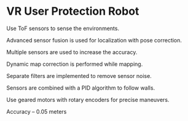 # VR User Protection Robot

Use ToF sensors to sense the environments.

Advanced sensor fusion is used for localization with pose correction. 

Multiple sensors are used to increase the accuracy.

Dynamic map correction is performed while mapping.

Separate filters are implemented to remove sensor noise. 

Sensors are combined with a PID algorithm to follow walls.

Use geared motors with rotary encoders for precise maneuvers.

Accuracy – 0.05 meters

